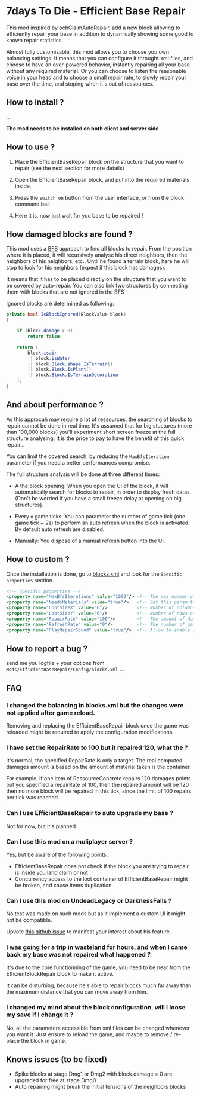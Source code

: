 # 7days To Die - Efficient Base Repair

This mod inspired by [ocbClaimAutoRepair](https://github.com/OCB7D2D/OcbClaimAutoRepair), add a new block allowing to efficiently repair your base in addition to dynamically showing some good to known repair statistics.

Almost fully customizable, this mod allows you to choose you own balancing settings. It means that you can configure it throught xml files, and choose to have an over-powered behavior, instantly repairing all your base without any required material. Or you can choose to listen the reasonable voice in your head and to choose a small repair rate, to slowly repair your base over the time, and stoping when it's out of ressources.

## How to install ?

...

**The mod needs to be installed on both client and server side**

## How to use ?

1. Place the EfficientBaseRepair block on the structure that you want to repair (see the next section for more details)

2. Open the EfficientBaseRepair block, and put into the required materials inside.

3. Press the `switch on` button from the user interface, or from the block command bar.

4. Here it is, now just wait for you base to be repaired !

## How damaged blocks are found ?

This mod uses a [BFS](https://en.wikipedia.org/wiki/Breadth-first_search) approach to find all blocks to repair. From the position where it is placed, it will recursively analyse his direct neighbors, then the neighbors of his neighbors, etc.. Until he found a terrain block, here he will stop to look for his neighbors (expect if this block has damages).

It means that it has to be placed directly on the structure that you want to be covered by auto-repair. You can also link two structures by connecting them with blocks that are not ignored in the BFS

Ignored blocks are determined as following:

``` C#
private bool IsBlockIgnored(BlockValue block)
{

    if (block.damage > 0)
        return false;

    return (
        block.isair
        || block.isWater
        || block.Block.shape.IsTerrain()
        || block.Block.IsPlant()
        || block.Block.IsTerrainDecoration
    );
}
```

## And about performance ?

As this approcah may require a lot of ressources, the searching of blocks to repair cannot be done in real time. It's assumed that for big stuctures (more than 100,000 blocks) you'll experiment short screen freeze at the full structure analysing. It is the price to pay to have the benefit of this quick repair...

You can limit the covered search, by reducing the `MaxBfsIteration` parameter if you need a better performances compromise.

The full structure analysis will be done at three different times:

* A the block opening: When you open the UI of the block, it will automatically search for blocks to repair, in order to display fresh datas (Don't be worried if you have a small freeze delay at opening on big structures).

* Every `n` game ticks: You can parameter the number of game tick (one game tick ~ 2s) to perform an auto refresh when the block is activated. By default auto refresh are disabled.

* Manually: You dispose of a manual refresh button into the UI.

## How to custom ?

Once the installation is done, go to [blocks.xml](./Config/blocks.xml) and look for the `Specific properties` section.

``` xml
<!-- Specific properties -->
<property name="MaxBfsIterations" value="1000"/> <!-- The max number of bfs iterations (more iterations will require more CPU ressources) -->
<property name="NeedsMaterials" value="true"/>   <!-- Set this param to false, to fully disable the material requirements -->
<property name="LootSizeX" value="6"/>           <!-- Number of columns of the loot container -->
<property name="LootSizeY" value="6"/>           <!-- Number of rows of the loot container -->
<property name="RepairRate" value="100"/>        <!-- The amount of damage which can be repaired for one game tick (set to 0 for instant repairs) -->
<property name="RefreshRate" value="0"/>         <!-- The number of game ticks between two auto refresh (set to 0 to disable auto refresh) -->
<property name="PlayRepairSound" value="true"/>  <!-- Allow to enable / disable the hammer sound on the current block which is being repaired -->

```

## How to report a bug ?

send me you logfile + your options from `Mods/EfficientBaseRepair/Config/blocks.xml`
...

## FAQ

### I changed the balancing in blocks.xml but the changes were not applied after game reload.

Removing and replacing the EfficientBaseRepair block once the game was reloaded might be required to apply the configuration modifications.

### I have set the RepairRate to 100 but it repaired 120, what the ?

It's normal, the specified RepairRate is only a target. The real computed damages amount is based on the amount of material taken is the container.

For example, if one item of RessourceConcrete repairs 120 damages points but you specified a repairRate of 100, then the repaired amount will be 120 then no more block will be repaired in this tick, since the limit of 100 repairs per tick was reached.

### Can I use EfficientBaseRepair to auto upgrade my base ?

Not for now, but it's planned

### Can I use this mod on a muliplayer server ?

Yes, but be aware of the following points:

* EfficientBaseRepair does not check if the block you are trying to repair is inside you land claim or not
* Concurrency access to the loot container of EfficientBaseRepair might be broken, and cause items duplication

### Can I use this mod on UndeadLegacy or DarknessFalls ?

No test was made on such mods but as it implement a custom UI it might not be compatible.

Upvote [this github issue](link/to/issue) to manifest your interest about his feature.

### I was going for a trip in wasteland for hours, and when I came back my base was not repaired what happened ?

It's due to the core functionning of the game, you need to be near from the EfficientBlockRepair block to make it active.

It can be disturbing, because he's able to repair blocks much far away than the maximum distance that you can move away from him.

### I changed my mind about the block configuration, will I loose my save if I change it ?

No, all the parameters accessible from xml files can be changed whenever you want it. Just ensure to reload the game, and maybe to remove / re-place the block in game.

## Knows issues (to be fixed)

* Spike blocks at stage Dmg1 or Dmg2 with block.damage = 0 are upgraded for free at stage Dmg0
* Auto repairing might break the initial tensions of the neighbors blocks